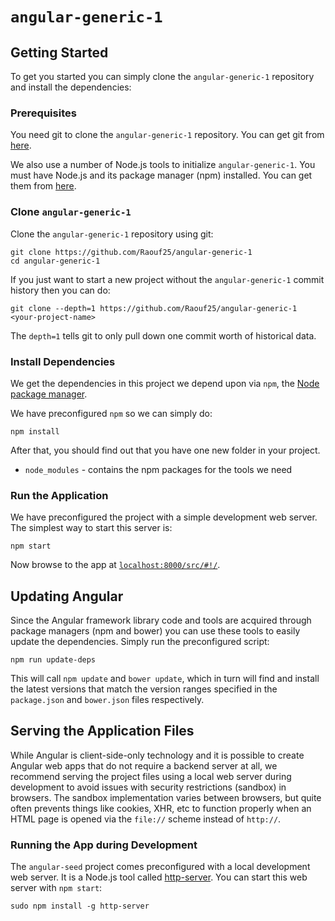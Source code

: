 # `angular-generic-1` 


## Getting Started

To get you started you can simply clone the `angular-generic-1` repository and install the dependencies:

### Prerequisites

You need git to clone the `angular-generic-1` repository. You can get git from [here][git].

We also use a number of Node.js tools to initialize `angular-generic-1`. You must have Node.js
and its package manager (npm) installed. You can get them from [here][node].

### Clone `angular-generic-1`

Clone the `angular-generic-1` repository using git:

```
git clone https://github.com/Raouf25/angular-generic-1
cd angular-generic-1
```

If you just want to start a new project without the `angular-generic-1` commit history then you can do:

```
git clone --depth=1 https://github.com/Raouf25/angular-generic-1 <your-project-name>
```

The `depth=1` tells git to only pull down one commit worth of historical data.

### Install Dependencies

We get the dependencies in this project we depend upon via `npm`, the [Node package manager][npm].



We have preconfigured `npm` so we can simply do:

```
npm install
```

After that, you should find out that you have one new folder in your project.

* `node_modules` - contains the npm packages for the tools we need


### Run the Application

We have preconfigured the project with a simple development web server. The simplest way to start
this server is:

```
npm start
```

Now browse to the app at [`localhost:8000/src/#!/`][local-app-url].


## Updating Angular

Since the Angular framework library code and tools are acquired through package managers (npm and
bower) you can use these tools to easily update the dependencies. Simply run the preconfigured
script:

```
npm run update-deps
```

This will call `npm update` and `bower update`, which in turn will find and install the latest
versions that match the version ranges specified in the `package.json` and `bower.json` files
respectively.

## Serving the Application Files

While Angular is client-side-only technology and it is possible to create Angular web apps that
do not require a backend server at all, we recommend serving the project files using a local
web server during development to avoid issues with security restrictions (sandbox) in browsers. The
sandbox implementation varies between browsers, but quite often prevents things like cookies, XHR,
etc to function properly when an HTML page is opened via the `file://` scheme instead of `http://`.

### Running the App during Development

The `angular-seed` project comes preconfigured with a local development web server. It is a Node.js
tool called [http-server][http-server]. You can start this web server with `npm start`:

```
sudo npm install -g http-server
```








[angularjs]: https://angularjs.org/
[bower]: http://bower.io/
[git]: https://git-scm.com/
[http-server]: https://github.com/indexzero/http-server
[local-app-url]: http://localhost:8000/src/#!/
[node]: https://nodejs.org/
[npm]: https://www.npmjs.org/
